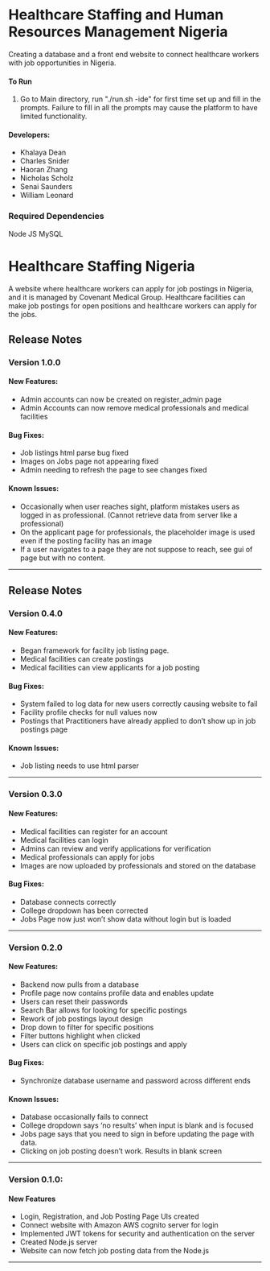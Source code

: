 # Healthcare Staffing and Human Resources Management Nigeria

Creating a database and a front end website to connect healthcare workers with job opportunities in Nigeria.

#### To Run

1. Go to Main directory, run "./run.sh -ide" for first time set up and fill in the prompts.
  Failure to fill in all the prompts may cause the platform to have limited functionality. 

#### Developers:
- Khalaya Dean
- Charles Snider
- Haoran Zhang
- Nicholas Scholz
- Senai Saunders
- William Leonard

### Required Dependencies

Node JS
MySQL

# Healthcare Staffing Nigeria
A website where healthcare workers can apply for job postings in Nigeria, and it is managed by Covenant Medical Group. Healthcare facilities can make job postings for open positions and healthcare workers can apply for the jobs.

## Release Notes

### Version 1.0.0

#### New Features:

* Admin accounts can now be created on register_admin page
* Admin Accounts can now remove medical professionals and medical facilities

#### Bug Fixes:
* Job listings html parse bug fixed
* Images on Jobs page not appearing fixed
* Admin needing to refresh the page to see changes fixed

#### Known Issues:
* Occasionally when user reaches sight, platform mistakes users as logged in as professional. (Cannot retrieve data from server like a professional)
* On the applicant page for professionals, the placeholder image is used even if the posting facility has an image
* If a user navigates to a page they are not suppose to reach, see gui of page but with no content.

---

## Release Notes

### Version 0.4.0

#### New Features:

* Began framework for facility job listing page. 
* Medical facilities can create postings
* Medical facilities can view applicants for a job posting

#### Bug Fixes:
* System failed to log data for new users correctly causing website to fail
* Facility profile checks for null values now
* Postings that Practitioners have already applied to don’t show up in job postings page

#### Known Issues:
* Job listing needs to use html parser

---

### Version 0.3.0

#### New Features:
* Medical facilities can register for an account
* Medical facilities can login
* Admins can review and verify applications for verification
* Medical professionals can apply for jobs
* Images are now uploaded by professionals and stored on the database

#### Bug Fixes:
* Database connects correctly
* College dropdown has been corrected
* Jobs Page now just won’t show data without login but is loaded
---

### Version 0.2.0

#### New Features:
* Backend now pulls from a database
* Profile page now contains profile data and enables update
* Users can reset their passwords
* Search Bar allows for looking for specific postings
* Rework of job postings layout design
* Drop down to filter for specific positions
* Filter buttons highlight when clicked
* Users can click on specific job postings and apply

#### Bug Fixes:
* Synchronize database username and password across different ends

#### Known Issues:
* Database occasionally fails to connect
* College dropdown says ‘no results’ when input is blank and is focused
* Jobs page says that you need to sign in before updating the page with data.
* Clicking on job posting doesn’t work. Results in blank screen
---

### Version 0.1.0:
#### New Features
* Login, Registration, and Job Posting Page UIs created
* Connect website with Amazon AWS cognito server for login
* Implemented JWT tokens for security and authentication on the server
* Created Node.js server
* Website can now fetch job posting data from the Node.js
---

